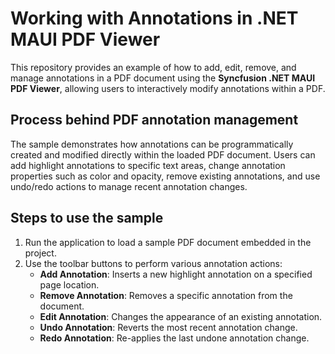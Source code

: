 # Working with Annotations in .NET MAUI PDF Viewer

This repository provides an example of how to add, edit, remove, and manage annotations in a PDF document using the **Syncfusion .NET MAUI PDF Viewer**, allowing users to interactively modify annotations within a PDF.

## Process behind PDF annotation management

The sample demonstrates how annotations can be programmatically created and modified directly within the loaded PDF document. Users can add highlight annotations to specific text areas, change annotation properties such as color and opacity, remove existing annotations, and use undo/redo actions to manage recent annotation changes.

## Steps to use the sample

1. Run the application to load a sample PDF document embedded in the project.
2. Use the toolbar buttons to perform various annotation actions:
   - **Add Annotation**: Inserts a new highlight annotation on a specified page location.
   - **Remove Annotation**: Removes a specific annotation from the document.
   - **Edit Annotation**: Changes the appearance of an existing annotation.
   - **Undo Annotation**: Reverts the most recent annotation change.
   - **Redo Annotation**: Re-applies the last undone annotation change.
